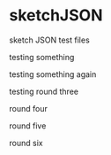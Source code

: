 # sketchJSON
sketch JSON test files


testing something

testing something again

testing round three

round four

round five

round six